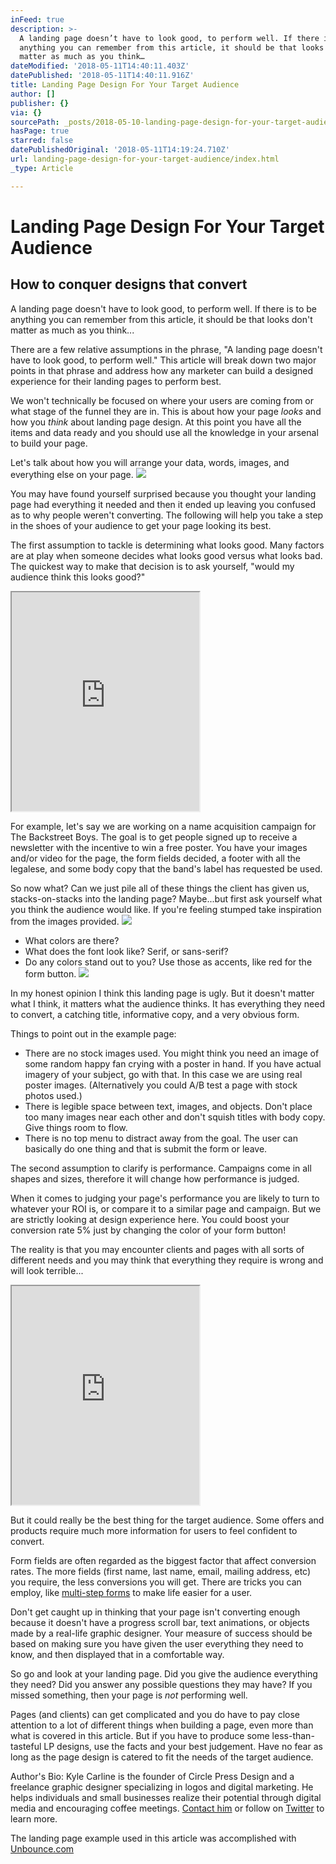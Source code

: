 ```yaml
---
inFeed: true
description: >-
  A landing page doesn’t have to look good, to perform well. If there is to be
  anything you can remember from this article, it should be that looks don’t
  matter as much as you think…
dateModified: '2018-05-11T14:40:11.403Z'
datePublished: '2018-05-11T14:40:11.916Z'
title: Landing Page Design For Your Target Audience
author: []
publisher: {}
via: {}
sourcePath: _posts/2018-05-10-landing-page-design-for-your-target-audience.md
hasPage: true
starred: false
datePublishedOriginal: '2018-05-11T14:19:24.710Z'
url: landing-page-design-for-your-target-audience/index.html
_type: Article

---
```

# Landing Page Design For Your Target Audience

## How to conquer designs that convert

A landing page doesn't have to look good, to perform well. If there is to be anything you can remember from this article, it should be that looks don't matter as much as you think...

There are a few relative assumptions in the phrase, "A landing page doesn't have to look good, to perform well." This article will break down two major points in that phrase and address how any marketer can build a designed experience for their landing pages to perform best.

We won't technically be focused on where your users are coming from or what stage of the funnel they are in. This is about how your page _looks_ and how you _think_ about landing page design. At this point you have all the items and data ready and you should use all the knowledge in your arsenal to build your page.

Let's talk about how you will arrange your data, words, images, and everything else on your page.
![](https://the-grid-user-content.s3-us-west-2.amazonaws.com/10bb1fa5-6232-4ad5-b33e-a301fb9e1d7c.png)

You may have found yourself surprised because you thought your landing page had everything it needed and then it ended up leaving you confused as to why people weren't converting. The following will help you take a step in the shoes of your audience to get your page looking its best.

The first assumption to tackle is determining what looks good. Many factors are at play when someone decides what looks good versus what looks bad. The quickest way to make that decision is to ask yourself, "would my audience think this looks good?"

<iframe src="https://the-grid.github.io/ed-userhtml/?g=eJxtzrFuwjAUheFXse7uGhGGCtkeqFSIuhSxFDZjX8cXObFlB6K8fVFYmY_0nV-SL6ZHVotVEMYx160QHeUwf9jUC-yv6ESTulV7_PL18ney-fETCNhEbgwKNp8rYAGpC6OCplkDW7xdKg6Lgudoo6lVwWLyxQNmYkzT9z3Gky2Ig5bilaFl1tKwUNC_q-nIV-EL4eAqvyWceUgTn9Odu0QDf5OpH2TYvv09nKUwz5us_wHU81If" height="350" style=""></iframe>

For example, let's say we are working on a name acquisition campaign for The Backstreet Boys. The goal is to get people signed up to receive a newsletter with the incentive to win a free poster. You have your images and/or video for the page, the form fields decided, a footer with all the legalese, and some body copy that the band's label has requested be used.

So now what? Can we just pile all of these things the client has given us, stacks-on-stacks into the landing page? Maybe...but first ask yourself what you think the audience would like. If you're feeling stumped take inspiration from the images provided.
![](https://the-grid-user-content.s3-us-west-2.amazonaws.com/91b7327a-ee80-44c3-a44d-72bfd20eefba.jpg)

* What colors are there?
* What does the font look like? Serif, or sans-serif?
* Do any colors stand out to you? Use those as accents, like red for the form button.
![](https://s3-us-west-2.amazonaws.com/the-grid-img/p/3c986e48b02ba30b427bef78b95bf18174d02b92.png)

In my honest opinion I think this landing page is ugly. But it doesn't matter what I think, it matters what the audience thinks. It has everything they need to convert, a catching title, informative copy, and a very obvious form.

Things to point out in the example page:

* There are no stock images used. You might think you need an image of some random happy fan crying with a poster in hand. If you have actual imagery of your subject, go with that. In this case we are using real poster images. (Alternatively you could A/B test a page with stock photos used.)
* There is legible space between text, images, and objects. Don't place too many images near each other and don't squish titles with body copy. Give things room to flow.
* There is no top menu to distract away from the goal. The user can basically do one thing and that is submit the form or leave.

The second assumption to clarify is performance. Campaigns come in all shapes and sizes, therefore it will change how performance is judged.

When it comes to judging your page's performance you are likely to turn to whatever your ROI is, or compare it to a similar page and campaign. But we are strictly looking at design experience here. You could boost your conversion rate 5% just by changing the color of your form button!

The reality is that you may encounter clients and pages with all sorts of different needs and you may think that everything they require is wrong and will look terrible...

<iframe src="https://the-grid.github.io/ed-userhtml/?g=eJxtzk8LwiAYgPGvIu99GSOiQoU69OcWFMSO5t6p4KZTa9Snb6xT0PmBHw-zTZQtkhQVB5NzSBtKtQ3mNVO-pdjesaZVNuX71uO17rceyGDrbDgsVnMgBq02mUO5XAOZqJ2PNUYOY1ROpsRh4oqJAiKd88P-4dxFRcROMPo9ECwIJomJ2Pwb0bZJdIi-08XvjXhaSQ6n87FiVI5aEB_cIkfG" height="350" style=""></iframe>

But it could really be the best thing for the target audience. Some offers and products require much more information for users to feel confident to convert.

Form fields are often regarded as the biggest factor that affect conversion rates. The more fields (first name, last name, email, mailing address, etc) you require, the less conversions you will get. There are tricks you can employ, like [multi-step forms][0] to make life easier for a user.

Don't get caught up in thinking that your page isn't converting enough because it doesn't have a progress scroll bar, text animations, or objects made by a real-life graphic designer. Your measure of success should be based on making sure you have given the user everything they need to know, and then displayed that in a comfortable way.

So go and look at your landing page. Did you give the audience everything they need? Did you answer any possible questions they may have? If you missed something, then your page is _not_ performing well.

Pages (and clients) can get complicated and you do have to pay close attention to a lot of different things when building a page, even more than what is covered in this article. But if you have to produce some less-than-tasteful LP designs, use the facts and your best judgement. Have no fear as long as the page design is catered to fit the needs of the target audience.

Author's Bio: Kyle Carline is the founder of Circle Press Design and a freelance graphic designer specializing in logos and digital marketing. He helps individuals and small businesses realize their potential through digital media and encouraging coffee meetings. [Contact him][1] or follow on [Twitter][2] to learn more.

The landing page example used in this article was accomplished with [Unbounce.com][3]

[0]: https://codepen.io/atakan/pen/gqbIz
[1]: http://circlepress.design/contact-me "Contact Me!"
[2]: http://twitter.com/kylecarline "Twitter"
[3]: http://Unbounce.com/